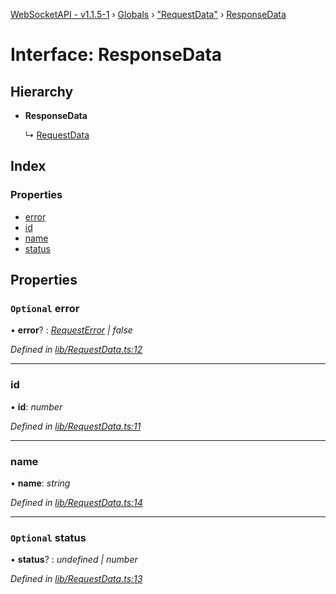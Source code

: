 [WebSocketAPI - v1.1.5-1](../README.md) › [Globals](../globals.md) › ["RequestData"](../modules/_requestdata_.md) › [ResponseData](_requestdata_.responsedata.md)

# Interface: ResponseData

## Hierarchy

* **ResponseData**

  ↳ [RequestData](_requestdata_.requestdata.md)

## Index

### Properties

* [error](_requestdata_.responsedata.md#optional-error)
* [id](_requestdata_.responsedata.md#id)
* [name](_requestdata_.responsedata.md#name)
* [status](_requestdata_.responsedata.md#optional-status)

## Properties

### `Optional` error

• **error**? : *[RequestError](_errors_converterror_.requesterror.md) | false*

*Defined in [lib/RequestData.ts:12](https://github.com/T-Reimer/WebSocketAPI/blob/230abad/lib/RequestData.ts#L12)*

___

###  id

• **id**: *number*

*Defined in [lib/RequestData.ts:11](https://github.com/T-Reimer/WebSocketAPI/blob/230abad/lib/RequestData.ts#L11)*

___

###  name

• **name**: *string*

*Defined in [lib/RequestData.ts:14](https://github.com/T-Reimer/WebSocketAPI/blob/230abad/lib/RequestData.ts#L14)*

___

### `Optional` status

• **status**? : *undefined | number*

*Defined in [lib/RequestData.ts:13](https://github.com/T-Reimer/WebSocketAPI/blob/230abad/lib/RequestData.ts#L13)*

